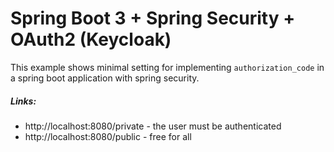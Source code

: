 # Spring Boot 3 + Spring Security + OAuth2 (Keycloak)

This example shows minimal setting for implementing `authorization_code` in a spring boot application with spring
security.

##### Links:

- http://localhost:8080/private - the user must be authenticated
- http://localhost:8080/public - free for all